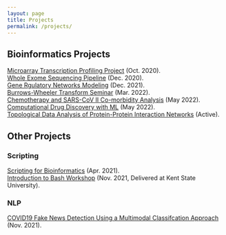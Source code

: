 ```yaml
---
layout: page
title: Projects 
permalink: /projects/
---
```


## Bioinformatics Projects

[Microarray Transcription Profiling Project](https://github.com/mehdimerbah/MA_Transcription_Profiling) (Oct. 2020).   
[Whole Exome Sequencing Pipeline](https://github.com/mehdimerbah/WES) (Dec. 2020).   
[Gene Rgulatory Networks Modeling](https://github.com/mehdimerbah/GRNModeling) (Dec. 2021).   
[Burrows-Wheeler Transform Seminar](https://github.com/mehdimerbah/BW_Seminar) (Mar. 2022).       
[Chemotherapy and SARS-CoV II Co-morbidity Analysis](https://github.com/mehdimerbah/chemotherapy-COVID19-study) (May 2022).   
[Computational Drug Discovery with ML](https://github.com/mehdimerbah/CompDrugDiscovery) (May 2022).    
[Topological Data Analysis of Protein-Protein Interaction Networks](https://github.com/mehdimerbah/TDA-PPIN) (Active).    

## Other Projects

### Scripting
[Scripting for Bioinformatics](https://github.com/mehdimerbah/BioinfoScripting) (Apr. 2021).   
[Introduction to Bash Workshop](https://github.com/mehdimerbah/BashWorkshop) (Nov. 2021, Delivered at Kent State University).  

### NLP
[COVID19 Fake News Detection Using a Multimodal Classifcation Approach](https://github.com/mehdimerbah/COVID19_fake_news_detection) (Nov. 2021).    


